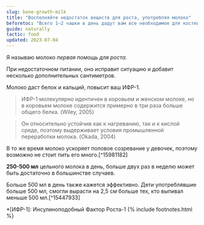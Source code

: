 ```yaml
---
slug: bone-growth-milk
title: "Восполняйте недостаток веществ для роста, употребляя молоко"
beforetoc: "Всего 1–2 чашки в день дадут вам все необходимое для костей."
guide: naturally
tactic: food
updated: 2023-07-04
---
```

Я называю молоко *первая помощь для роста*.

При недостаточном питании, оно исправит ситуацию и добавит несколько дополнительных сантиметров.

Молоко даст белок и кальций, повысит ваш ИФР-1.

> ИФР-1 молекулярно идентичен в коровьем и женском молоке, но в коровьем молоке содержится примерно в три раза больше общего белка. (Wiley, 2005)

> Он относительно устойчив как к нагреванию, так и к кислой среде, поэтому выдерживает условия промышленной переработки молока. (Okada, 2004)

В то же время молоко ускоряет половое созревание у девочек, поэтому возможно не стоит пить его много.[^15981182]

**250-500 мл** цельного молока в день, больше двух раз в неделю может быть достаточно в большинстве случаев.

Больше 500 мл в день также кажется эффективно. Дети употреблявшие больше 500 мл, смогли вырасти на 2,5 см больше тех, кто выпивал меньше 500 мл.[^15447933]

*[ИФР-1]: Инсулиноподобный Фактор Роста-1
{% include footnotes.html %}
